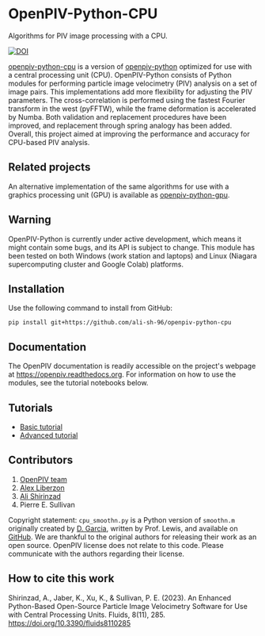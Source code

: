 # OpenPIV-Python-CPU
Algorithms for PIV image processing with a CPU.

[![DOI](https://zenodo.org/badge/670884759.svg)](https://zenodo.org/doi/10.5281/zenodo.8188114)

[openpiv-python-cpu](https://github.com/ali-sh-96/openpiv-python-cpu) is a version of [openpiv-python](https://github.com/OpenPIV/openpiv-python) optimized for use with a central processing unit (CPU). OpenPIV-Python consists of Python modules for performing particle image velocimetry (PIV) analysis on a set of  image pairs. This implementations add more flexibility for adjusting the PIV parameters. The cross-correlation is performed using the fastest Fourier transform in the west (pyFFTW), while the frame deformation is accelerated by Numba. Both validation and replacement procedures have been improved, and replacement through spring analogy has been added. Overall, this project aimed at improving the performance and accuracy for CPU-based PIV analysis.

## Related projects
An alternative implementation of the same algorithms for use with a graphics processing unit (GPU) is available as [openpiv-python-gpu](https://github.com/ali-sh-96/openpiv-python-gpu).

## Warning
OpenPIV-Python is currently under active development, which means it might contain some bugs, and its API is subject to change. This module has been tested on both Windows (work station and laptops) and Linux (Niagara supercomputing cluster and Google Colab) platforms.

## Installation
Use the following command to install from GitHub:

    pip install git+https://github.com/ali-sh-96/openpiv-python-cpu

## Documentation
The OpenPIV documentation is readily accessible on the project's webpage at https://openpiv.readthedocs.org. For information on how to use the modules, see the tutorial notebooks below.

## Tutorials
- [Basic tutorial](https://colab.research.google.com/github/ali-sh-96/openpiv-python-cpu/blob/main/openpiv_cpu/tutorials/openpiv_python_cpu_tutorial.ipynb)
- [Advanced tutorial](https://colab.research.google.com/github/ali-sh-96/openpiv-python-cpu/blob/main/openpiv_cpu/tutorials/openpiv_python_cpu_advanced_tutorial.ipynb)

## Contributors
1. [OpenPIV team](https://groups.google.com/forum/#!forum/openpiv-users)
2. [Alex Liberzon](https://github.com/alexlib)
3. [Ali Shirinzad](https://github.com/ali-sh-96)
4. Pierre E. Sullivan

Copyright statement: `cpu_smoothn.py` is a Python version of `smoothn.m` originally created by
[D. Garcia](https://de.mathworks.com/matlabcentral/fileexchange/25634-smoothn), written by Prof. Lewis, and available on
[GitHub](https://github.com/profLewis/geogg122/blob/master/Chapter5_Interpolation/python/smoothn.py). We are thankful to the original authors for
releasing their work as an open source. OpenPIV license does not relate to this code. Please communicate with the
authors regarding their license.

## How to cite this work
Shirinzad, A., Jaber, K., Xu, K., & Sullivan, P. E. (2023). An Enhanced Python-Based Open-Source Particle Image Velocimetry Software for Use with Central Processing Units. Fluids, 8(11), 285. https://doi.org/10.3390/fluids8110285